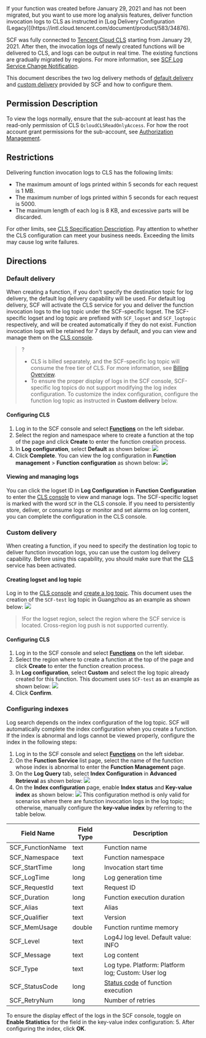 
<dx-alert infotype="explain" title="">
If your function was created before January 29, 2021 and has not been migrated, but you want to use more log analysis features, deliver function invocation logs to CLS as instructed in [Log Delivery Configuration (Legacy)](https://intl.cloud.tencent.com/document/product/583/34876).
</dx-alert>



SCF was fully connected to [Tencent Cloud CLS](https://www.tencentcloud.com/document/product/614) starting from January 29, 2021. After then, the invocation logs of newly created functions will be delivered to CLS, and logs can be output in real time. The existing functions are gradually migrated by regions. For more information, see [SCF Log Service Change Notification](https://intl.cloud.tencent.com/document/product/583/39328).

This document describes the two log delivery methods of [default delivery](#MRTD) and [custom delivery](#ZDYTD) provided by SCF and how to configure them.

## Permission Description

To view the logs normally, ensure that the sub-account at least has the read-only permission of CLS `QcloudCLSReadOnlyAccess`. For how the root account grant permissions for the sub-account, see [Authorization Management](https://intl.cloud.tencent.com/document/product/598/10602).


## Restrictions

Delivering function invocation logs to CLS has the following limits:
- The maximum amount of logs printed within 5 seconds for each request is 1 MB.
- The maximum number of logs printed within 5 seconds for each request is 5000.
- The maximum length of each log is 8 KB, and excessive parts will be discarded.

For other limits, see [CLS Specification Description](https://intl.cloud.tencent.com/document/product/614/37887). Pay attention to whether the CLS configuration can meet your business needs. Exceeding the limits may cause log write failures.

## Directions
### Default delivery[](id:MRTD)

When creating a function, if you don't specify the destination topic for log delivery, the default log delivery capability will be used. For default log delivery, SCF will activate the CLS service for you and deliver the function invocation logs to the log topic under the SCF-specific logset. The SCF-specific logset and log topic are prefixed with `SCF_logset` and `SCF_logtopic` respectively, and will be created automatically if they do not exist. Function invocation logs will be retained for 7 days by default, and you can view and manage them on the [CLS console](https://console.cloud.tencent.com/cls/logset).

>?
>- CLS is billed separately, and the SCF-specific log topic will consume the free tier of CLS. For more information, see [Billing Overview](https://intl.cloud.tencent.com/document/product/614/37509).
>- To ensure the proper display of logs in the SCF console, SCF-specific log topics do not support modifying the log index configuration. To customize the index configuration, configure the function log topic as instructed in **Custom delivery** below.

#### Configuring CLS

1. Log in to the SCF console and select **[Functions](https://console.cloud.tencent.com/scf/list)** on the left sidebar.
2. Select the region and namespace where to create a function at the top of the page and click **Create** to enter the function creation process.
3. In **Log configuration**, select **Default** as shown below: 
![](https://staticintl.cloudcachetci.com/yehe/backend-news/u495555_%E4%BC%81%E4%B8%9A%E5%BE%AE%E4%BF%A1%E6%88%AA%E5%9B%BE_20221219162510.png)
5. Click **Complete**. You can view the log configuration in **Function management** > **Function configuration** as shown below: 
![](https://staticintl.cloudcachetci.com/yehe/backend-news/QJkm326_%E4%BC%81%E4%B8%9A%E5%BE%AE%E4%BF%A1%E6%88%AA%E5%9B%BE_20221219162650.png)

#### Viewing and managing logs

You can click the logset ID in **Log Configuration** in **Function Configuration** to enter the [CLS console](https://console.cloud.tencent.com/cls/logset) to view and manage logs. The SCF-specific logset is marked with the word `SCF` in the CLS console. If you need to persistently store, deliver, or consume logs or monitor and set alarms on log content, you can complete the configuration in the CLS console.




### Custom delivery[](id:ZDYTD)

When creating a function, if you need to specify the destination log topic to deliver function invocation logs, you can use the custom log delivery capability. Before using this capability, you should make sure that the [CLS](https://www.tencentcloud.com/products/cls) service has been activated.


#### Creating logset and log topic

Log in to the [CLS console](https://console.cloud.tencent.com/cls) and [create a log topic](https://intl.cloud.tencent.com/document/product/614/31592). This document uses the creation of the `SCF-test` log topic in Guangzhou as an example as shown below:
![](https://staticintl.cloudcachetci.com/yehe/backend-news/nnQd736_%E4%BC%81%E4%B8%9A%E5%BE%AE%E4%BF%A1%E6%88%AA%E5%9B%BE_20221219162916.png)

>!For the logset region, select the region where the SCF service is located. Cross-region log push is not supported currently.
>


#### Configuring CLS

1. Log in to the SCF console and select **[Functions](https://console.cloud.tencent.com/scf/list)** on the left sidebar.
2. Select the region where to create a function at the top of the page and click **Create** to enter the function creation process.
3. In **Log configuration**, select **Custom** and select the log topic already created for this function. This document uses `SCF-test` as an example as shown below: 
![](https://staticintl.cloudcachetci.com/yehe/backend-news/Jydh413_%E4%BC%81%E4%B8%9A%E5%BE%AE%E4%BF%A1%E6%88%AA%E5%9B%BE_20221219163220.png)
4. Click **Confirm**.


### Configuring indexes

Log search depends on the index configuration of the log topic. SCF will automatically complete the index configuration when you create a function. If the index is abnormal and logs cannot be viewed properly, configure the index in the following steps:

1. Log in to the SCF console and select **[Functions](https://console.cloud.tencent.com/scf/list)** on the left sidebar.
2. On the **Function Service** list page, select the name of the function whose index is abnormal to enter the **Function Management** page.
3. On the **Log Query** tab, select **Index Configuration** in **Advanced Retrieval** as shown below: 
![](https://staticintl.cloudcachetci.com/yehe/backend-news/t6yP097_%E4%BC%81%E4%B8%9A%E5%BE%AE%E4%BF%A1%E6%88%AA%E5%9B%BE_20221219163510.png)
4. On the **Index configuration** page, enable **Index status** and **Key-value index** as shown below: 
![](https://staticintl.cloudcachetci.com/yehe/backend-news/WgGb225_%E4%BC%81%E4%B8%9A%E5%BE%AE%E4%BF%A1%E6%88%AA%E5%9B%BE_20221219163648.png)
 This configuration method is only valid for scenarios where there are function invocation logs in the log topic; otherwise, manually configure the **key-value index** by referring to the table below.
<table>
<thead>
<tr>
<th>Field Name</th>
<th>Field Type</th>
<th>Description</th>
</tr>
</thead>
<tbody><tr>
<td>SCF_FunctionName</td>
<td>text</td>
<td>Function name</td>
</tr>
<tr>
<td>SCF_Namespace</td>
<td>text</td>
<td>Function namespace</td>
</tr>
<tr>
<td>SCF_StartTime</td>
<td>long</td>
<td>Invocation start time</td>
</tr>
<tr>
<td>SCF_LogTime</td>
<td>long</td>
<td>Log generation time</td>
</tr>
<tr>
<td>SCF_RequestId</td>
<td>text</td>
<td>Request ID</td>
</tr>
<tr>
<td>SCF_Duration</td>
<td>long</td>
<td>Function execution duration</td>
</tr>
<tr>
<td>SCF_Alias</td>
<td>text</td>
<td>Alias</td>
</tr>
<tr>
<td>SCF_Qualifier</td>
<td>text</td>
<td>Version</td>
</tr>
<tr>
<td>SCF_MemUsage</td>
<td>double</td>
<td>Function runtime memory</td>
</tr>
<tr>
<td>SCF_Level</td>
<td>text</td>
<td>Log4J log level. Default value: INFO</td>
</tr>
<tr>
<td>SCF_Message</td>
<td>text</td>
<td>Log content</td>
</tr>
<tr>
<td>SCF_Type</td>
<td>text</td>
<td>Log type. Platform: Platform log; Custom: User log</td>
</tr>
<tr>
<td>SCF_StatusCode</td>
<td>long</td>
<td><a href="https://intl.cloud.tencent.com/document/product/583/35311">Status code</a> of function execution</td>
</tr>
<tr>
<td>SCF_RetryNum</td>
<td>long</td>
<td>Number of retries</td>
</tr>
</tbody></table>

To ensure the display effect of the logs in the SCF console, toggle on **Enable Statistics** for the field in the key-value index configuration:
5. After configuring the index, click **OK**.



